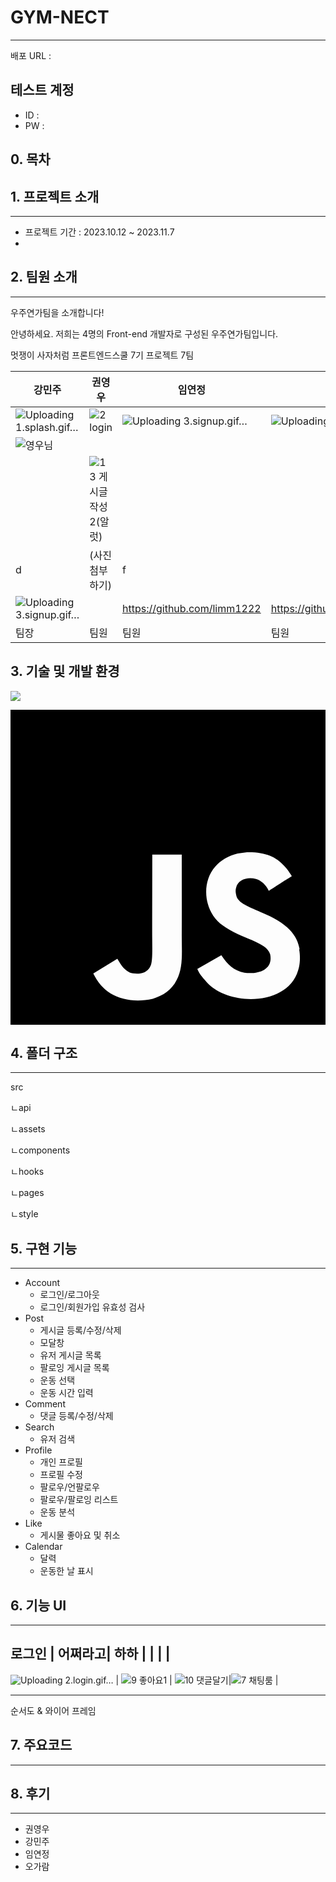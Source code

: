 # GYM-NECT

---

배포 URL :

## 테스트 계정

- ID :
- PW :

## 0. 목차




## 1. 프로젝트 소개

---

- 프로젝트 기간 : 2023.10.12 ~ 2023.11.7
-

## 2. 팀원 소개

---

우주연가팀을 소개합니다!

안녕하세요. 저희는 4명의 Front-end 개발자로 구성된 우주연가팀입니다.

멋쟁이 사자처럼 프론트엔드스쿨 7기 프로젝트 7팀

| 강민주                       | 권영우                    | 임연정                      | 오가람                        |
| ---------------------------- | ------------------------- | --------------------------- | ----------------------------- |
|![Uploading 1.splash.gif…]()  |![2 login](https://github.com/rami242424/TeamProj/assets/138556019/9d57f8e0-597e-42cc-be93-c48a87d513de) |![Uploading 3.signup.gif…]() |![Uploading 5.search.gif…]() |
|  ![영우님](https://github.com/rami242424/TeamProj/assets/138556019/4d071c7b-d813-48ce-bcc6-5897969fb93d)
                       |![13  게시글작성2(알럿)](https://github.com/rami242424/TeamProj/assets/138556019/3de3862d-26fb-4450-8fde-38fa55890888)
                  d           | (사진첨부하기)                |          f                     |
|![Uploading 3.signup.gif…]() |  | https://github.com/limm1222 | https://github.com/rami242424 |
| 팀장                         | 팀원                      | 팀원                        | 팀원                          |

## 3. 기술 및 개발 환경


<img src="https://img.shields.io/badge/JAVASCRIPT-{#f7df1e}?style={flat}&logo={JAVASCRIPT}&logoColor={#f7df1e}"/>

<svg role="img" viewBox="0 0 24 24" xmlns="http://www.w3.org/2000/svg"><title color='#F7DF1E'>JavaScript</title><path d="M0 0h24v24H0V0zm22.034 18.276c-.175-1.095-.888-2.015-3.003-2.873-.736-.345-1.554-.585-1.797-1.14-.091-.33-.105-.51-.046-.705.15-.646.915-.84 1.515-.66.39.12.75.42.976.9 1.034-.676 1.034-.676 1.755-1.125-.27-.42-.404-.601-.586-.78-.63-.705-1.469-1.065-2.834-1.034l-.705.089c-.676.165-1.32.525-1.71 1.005-1.14 1.291-.811 3.541.569 4.471 1.365 1.02 3.361 1.244 3.616 2.205.24 1.17-.87 1.545-1.966 1.41-.811-.18-1.26-.586-1.755-1.336l-1.83 1.051c.21.48.45.689.81 1.109 1.74 1.756 6.09 1.666 6.871-1.004.029-.09.24-.705.074-1.65l.046.067zm-8.983-7.245h-2.248c0 1.938-.009 3.864-.009 5.805 0 1.232.063 2.363-.138 2.711-.33.689-1.18.601-1.566.48-.396-.196-.597-.466-.83-.855-.063-.105-.11-.196-.127-.196l-1.825 1.125c.305.63.75 1.172 1.324 1.517.855.51 2.004.675 3.207.405.783-.226 1.458-.691 1.811-1.411.51-.93.402-2.07.397-3.346.012-2.054 0-4.109 0-6.179l.004-.056z"/></svg>

## 4. 폴더 구조

---

src

ㄴapi

ㄴassets

ㄴcomponents

ㄴhooks

ㄴpages

ㄴstyle

## 5. 구현 기능

---

- Account
  - 로그인/로그아웃
  - 로그인/회원가입 유효성 검사
- Post
  - 게시글 등록/수정/삭제
  - 모달창
  - 유저 게시글 목록
  - 팔로잉 게시글 목록
  - 운동 선택
  - 운동 시간 입력
- Comment
  - 댓글 등록/수정/삭제
- Search
  - 유저 검색
- Profile
  - 개인 프로필
  - 프로필 수정
  - 팔로우/언팔로우
  - 팔로우/팔로잉 리스트
  - 운동 분석
- Like
  - 게시물 좋아요 및 취소
- Calendar
  - 달력
  - 운동한 날 표시

## 6. 기능 UI


------------------------------------------------------------------------------------------------------------------------------
로그인          |             어쩌라고|                  하하 |                           |                 |                 |
------------------------------------------------------------------------------------------------------------------------------

![Uploading 2.login.gif…]() | ![9  좋아요1](https://github.com/rami242424/TeamProj/assets/138556019/74480133-24f0-472d-997f-ad830ece2bf3) | ![10  댓글달기](https://github.com/rami242424/TeamProj/assets/138556019/9648c8f6-bb8b-4c54-835c-8ed24688b5e8)|![7  채팅룸](https://github.com/rami242424/TeamProj/assets/138556019/b59e7b7d-e7f0-417e-b8f5-877f2c6ccd1e) |





---

순서도 & 와이어 프레임

## 7. 주요코드

---

## 8. 후기

---

- 권영우
- 강민주
- 임연정
- 오가람
